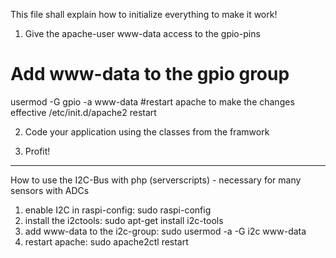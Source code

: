 This file shall explain how to initialize everything to make it work!

1. Give the apache-user www-data access to the gpio-pins

# Add www-data to the gpio group
usermod -G gpio -a www-data
#restart apache to make the changes effective
/etc/init.d/apache2 restart

2. Code your application using the classes from the framwork

3. Profit!

----------------
How to use the I2C-Bus with php (serverscripts) - necessary for many sensors with ADCs

1. enable I2C in raspi-config: sudo raspi-config
2. install the i2ctools: sudo apt-get install i2c-tools
3. add www-data to the i2c-group: sudo usermod -a -G i2c www-data
4. restart apache: sudo apache2ctl restart


